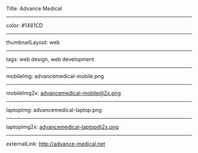 Title: Advance Medical

----

color: #1481CD

----

thumbnailLayout: web

----

tags: web design, web development

----

mobileImg: advancemedical-mobile.png

----

mobileImg2x: advancemedical-mobile@2x.png

----

laptopImg: advancemedical-laptop.png

----

laptopImg2x: advancemedical-laptop@2x.png

----

externalLink: http://advance-medical.net
